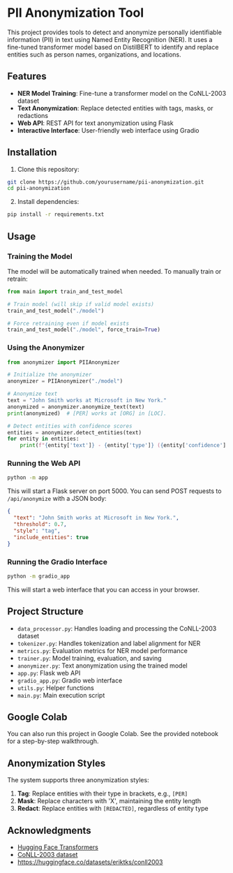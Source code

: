 # PII Anonymization Tool

This project provides tools to detect and anonymize personally identifiable information (PII) in text using Named Entity Recognition (NER). It uses a fine-tuned transformer model based on DistilBERT to identify and replace entities such as person names, organizations, and locations.

## Features

- **NER Model Training**: Fine-tune a transformer model on the CoNLL-2003 dataset
- **Text Anonymization**: Replace detected entities with tags, masks, or redactions
- **Web API**: REST API for text anonymization using Flask
- **Interactive Interface**: User-friendly web interface using Gradio

## Installation

1. Clone this repository:
```bash
git clone https://github.com/yourusername/pii-anonymization.git
cd pii-anonymization
```

2. Install dependencies:
```bash
pip install -r requirements.txt
```

## Usage

### Training the Model

The model will be automatically trained when needed. To manually train or retrain:

```python
from main import train_and_test_model

# Train model (will skip if valid model exists)
train_and_test_model("./model")

# Force retraining even if model exists
train_and_test_model("./model", force_train=True)
```

### Using the Anonymizer

```python
from anonymizer import PIIAnonymizer

# Initialize the anonymizer
anonymizer = PIIAnonymizer("./model")

# Anonymize text
text = "John Smith works at Microsoft in New York."
anonymized = anonymizer.anonymize_text(text)
print(anonymized)  # [PER] works at [ORG] in [LOC].

# Detect entities with confidence scores
entities = anonymizer.detect_entities(text)
for entity in entities:
    print(f"{entity['text']} - {entity['type']} ({entity['confidence']:.2%})")
```

### Running the Web API

```bash
python -m app
```

This will start a Flask server on port 5000. You can send POST requests to `/api/anonymize` with a JSON body:

```json
{
  "text": "John Smith works at Microsoft in New York.",
  "threshold": 0.7,
  "style": "tag",
  "include_entities": true
}
```

### Running the Gradio Interface

```bash
python -m gradio_app
```

This will start a web interface that you can access in your browser.

## Project Structure

- `data_processor.py`: Handles loading and processing the CoNLL-2003 dataset
- `tokenizer.py`: Handles tokenization and label alignment for NER
- `metrics.py`: Evaluation metrics for NER model performance
- `trainer.py`: Model training, evaluation, and saving
- `anonymizer.py`: Text anonymization using the trained model
- `app.py`: Flask web API
- `gradio_app.py`: Gradio web interface
- `utils.py`: Helper functions
- `main.py`: Main execution script

## Google Colab

You can also run this project in Google Colab. See the provided notebook for a step-by-step walkthrough.

## Anonymization Styles

The system supports three anonymization styles:

1. **Tag**: Replace entities with their type in brackets, e.g., `[PER]`
2. **Mask**: Replace characters with 'X', maintaining the entity length
3. **Redact**: Replace entities with `[REDACTED]`, regardless of entity type


## Acknowledgments

- [Hugging Face Transformers](https://github.com/huggingface/transformers)
- [CoNLL-2003 dataset](https://www.clips.uantwerpen.be/conll2003/ner/)
- https://huggingface.co/datasets/eriktks/conll2003